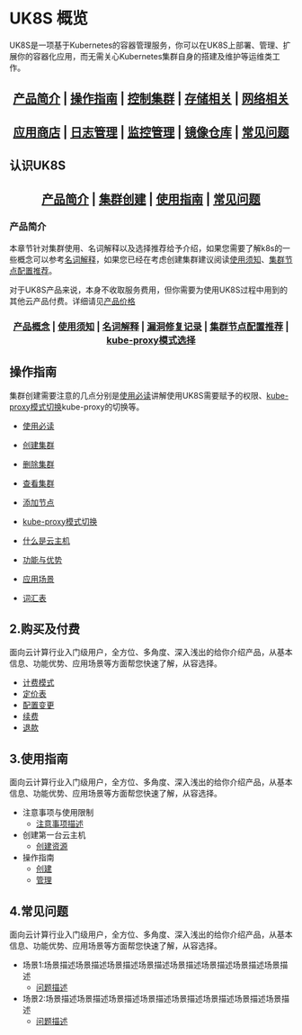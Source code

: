 # UK8S 概览

UK8S是一项基于Kubernetes的容器管理服务，你可以在UK8S上部署、管理、扩展你的容器化应用，而无需关心Kubernetes集群自身的搭建及维护等运维类工作。

## <center>[产品简介](#_产品简介) | [操作指南](#_操作指南) | [控制集群](#_3使用指南) | [存储相关](#_) | [网络相关](#_) </center>  

## <center> [应用商店](#_) | [日志管理](#_) | [监控管理](#_) | [镜像仓库](#_) | [常见问题](#_4常见问题)</center>  

## 认识UK8S



## <center>[产品简介](#_产品简介)   |   [集群创建](#_操作指南)   |   [使用指南](#_3使用指南)   |   [常见问题](#_4常见问题)</center>  

### 产品简介

本章节针对集群使用、名词解释以及选择推荐给予介绍，如果您需要了解k8s的一些概念可以参考[名词解释](/uk8s/introduction/concept)，如果您已经在考虑创建集群建议阅读[使用须知](/uk8s/introduction/restriction)、[集群节点配置推荐](/uk8s/introduction/node_requirements)。

对于UK8S产品来说，本身不收取服务费用，但你需要为使用UK8S过程中用到的其他云产品付费。详细请见[产品价格](/uk8s/price)

### <center> [产品概念](/uk8s/introduction/whatisuk8s) | [使用须知](/uk8s/introduction/restriction) | [名词解释](/uk8s/introduction/concept) | [漏洞修复记录](/uk8s/introduction/vulnerability/README) | [集群节点配置推荐](/uk8s/introduction/node_requirements) | [kube-proxy模式选择](/uk8s/introduction/kubeproxy_mode) </center>


## 操作指南

集群创建需要注意的几点分别是[使用必读](/uk8s/userguide/before_start)讲解使用UK8S需要赋予的权限、[kube-proxy模式切换](/uk8s/userguide/kubeproxy_edit)kube-proxy的切换等。


* [使用必读](/uk8s/userguide/before_start)
* [创建集群](/uk8s/userguide/createcluster)
* [删除集群](/uk8s/userguide/deletecluster)
* [查看集群](/uk8s/userguide/describecluster)
* [添加节点](/uk8s/userguide/addnode)
* [kube-proxy模式切换](/uk8s/userguide/kubeproxy_edit)







* [什么是云主机](相对链接)
* [功能与优势](相对链接)
* [应用场景](相对链接)
* [词汇表](_glossary.md)



## 2.购买及付费

面向云计算行业入门级用户，全方位、多角度、深入浅出的给你介绍产品，从基本信息、功能优势、应用场景等方面帮您快速了解，从容选择。

* [计费模式](相对链接)
* [定价表](相对链接)
* [配置变更](相对链接)
* [续费](相对链接)
* [退款](相对链接)



## 3.使用指南

面向云计算行业入门级用户，全方位、多角度、深入浅出的给你介绍产品，从基本信息、功能优势、应用场景等方面帮您快速了解，从容选择。

* 注意事项与使用限制
  * [注意事项描述](相对链接)
* 创建第一台云主机
  * [创建资源](相对链接)
* 操作指南
  * [创建](相对链接)
  * [管理](相对链接)



## 4.常见问题

面向云计算行业入门级用户，全方位、多角度、深入浅出的给你介绍产品，从基本信息、功能优势、应用场景等方面帮您快速了解，从容选择。

- 场景1:场景描述场景描述场景描述场景描述场景描述场景描述场景描述场景描述
  - [问题描述](相对链接)
- 场景2:场景描述场景描述场景描述场景描述场景描述场景描述场景描述场景描述
  - [问题描述](相对链接)